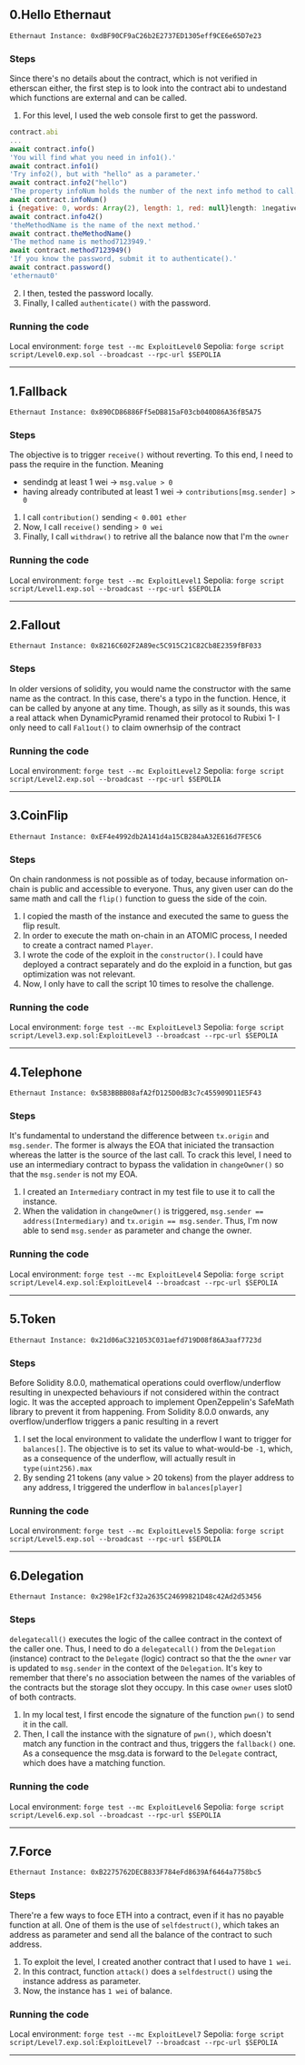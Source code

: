 ## 0.Hello Ethernaut

`Ethernaut Instance: 0xdBF90CF9aC26b2E2737ED1305eff9CE6e65D7e23`

### Steps
Since there's no details about the contract, which is not verified in etherscan either, the first step is to look into the contract abi to undestand which functions are external and can be called.
1. For this level, I used the web console first to get the password.
```javascript
contract.abi
...
await contract.info()
'You will find what you need in info1().'
await contract.info1()
'Try info2(), but with "hello" as a parameter.'
await contract.info2("hello")
'The property infoNum holds the number of the next info method to call.'
await contract.infoNum()
i {negative: 0, words: Array(2), length: 1, red: null}length: 1negative: 0red: nullwords: Array(2)0: 42length: 2[[Prototype]]: Array(0)[[Prototype]]: Object
await contract.info42()
'theMethodName is the name of the next method.'
await contract.theMethodName()
'The method name is method7123949.'
await contract.method7123949()
'If you know the password, submit it to authenticate().'
await contract.password()
'ethernaut0'
```
2. I then, tested the password locally. 
3. Finally, I called `authenticate()` with the password. 

### Running the code

Local environment: `forge test --mc ExploitLevel0`
Sepolia: `forge script script/Level0.exp.sol --broadcast --rpc-url $SEPOLIA`

---------------------------------

## 1.Fallback

`Ethernaut Instance: 0x890CD86886Ff5eDB815aF03cb040D86A36fB5A75`

### Steps
The objective is to trigger `receive()` without reverting. To this end, I need to pass the require in the function. Meaning
- sendindg at least 1 wei -> `msg.value > 0`
- having already contributed at least 1 wei -> `contributions[msg.sender] > 0`
1. I call `contribution()` sending `< 0.001 ether`
2. Now, I call `receive()` sending `> 0 wei`
3. Finally, I call `withdraw()` to retrive all the balance now that I'm the `owner`

### Running the code

Local environment: `forge test --mc ExploitLevel1`
Sepolia: `forge script script/Level1.exp.sol --broadcast --rpc-url $SEPOLIA`

---------------------------------

## 2.Fallout

`Ethernaut Instance: 0x8216C602F2A89ec5C915C21C82Cb8E2359fBF033`

### Steps
In older versions of solidity, you would name the constructor with the same name as the contract. In this case, there's a typo in the function. Hence, it can be called by anyone at any time. Though, as silly as it sounds, this was a real attack when DynamicPyramid renamed their protocol to Rubixi
1- I only need to call `Fal1out()` to claim ownerhsip of the contract

### Running the code

Local environment: `forge test --mc ExploitLevel2`
Sepolia: `forge script script/Level2.exp.sol --broadcast --rpc-url $SEPOLIA`

---------------------------------

## 3.CoinFlip

`Ethernaut Instance: 0xEF4e4992db2A141d4a15CB284aA32E616d7FE5C6`

### Steps
On chain randonmess is not possible as of today, because information on-chain is public and accessible to everyone. Thus, any given user can do the same math and call the `flip()` function to guess the side of the coin.
1. I copied the masth of the instance and executed the same to guess the flip result.
2. In order to execute the math on-chain in an ATOMIC process, I needed to create a contract named `Player`.
3. I wrote the code of the exploit in the `constructor()`. I could have deployed a contract separately and do the exploid in a function, but gas optimization was not relevant.
4. Now, I only have to call the script 10 times to resolve the challenge.

### Running the code

Local environment: `forge test --mc ExploitLevel3`
Sepolia: `forge script script/Level3.exp.sol:ExploitLevel3 --broadcast --rpc-url $SEPOLIA`

---------------------------------

## 4.Telephone

`Ethernaut Instance: 0x5B3BBBB08afA2fD125D0dB3c7c455909D11E5F43`

### Steps
It's fundamental to understand the difference between `tx.origin` and `msg.sender`. The former is always the EOA that iniciated the transaction whereas the latter is the source of the last call. To crack this level, I need to use an intermediary contract to bypass the validation in `changeOwner()` so that the `msg.sender` is not my EOA.
1. I created an `Intermediary` contract in my test file to use it to call the instance.
2. When the validation in `changeOwner()` is triggered, `msg.sender == address(Intermediary)` and `tx.origin == msg.sender`. Thus, I'm now able to send `msg.sender` as parameter and change the owner.

### Running the code

Local environment: `forge test --mc ExploitLevel4`
Sepolia: `forge script script/Level4.exp.sol:ExploitLevel4 --broadcast --rpc-url $SEPOLIA`

---------------------------------

## 5.Token

`Ethernaut Instance: 0x21d06aC321053C031aefd719D08f86A3aaf7723d`

### Steps
Before Solidity 8.0.0, mathematical operations could overflow/underflow resulting in unexpected behaviours if not considered within the contract logic. It was the accepted approach to implement OpenZeppelin's SafeMath library to prevent it from happening. From Solidity 8.0.0 onwards, any overflow/underflow triggers a panic resulting in a revert
1. I set the local environment to validate the underflow I want to trigger for `balances[]`. The objective is to set its value to what-would-be `-1`, which, as a consequence of the underflow, will actually result in `type(uint256).max`
2. By sending 21 tokens (any value > 20 tokens) from the player address to any address, I triggered the underflow in `balances[player]`

### Running the code

Local environment: `forge test --mc ExploitLevel5`
Sepolia: `forge script script/Level5.exp.sol --broadcast --rpc-url $SEPOLIA`

---------------------------------

## 6.Delegation

`Ethernaut Instance: 0x298e1F2cf32a2635C24699821D48c42Ad2d53456`

### Steps
`delegatecall()` executes the logic of the callee contract in the context of the caller one. Thus, I need to do a `delegatecall()` from the `Delegation` (instance) contract to the `Delegate` (logic) contract so that the the `owner` var is updated to `msg.sender` in the context of the `Delegation`. It's key to remember that there's no association between the names of the variables of the contracts but the storage slot they occupy. In this case `owner` uses slot0 of both contracts.
1. In my local test, I first encode the signature of the function `pwn()` to send it in the call.
2. Then, I call the instance with the signature of `pwn()`, which doesn't match any function in the contract and thus, triggers the `fallback()` one. As a consequence the msg.data is forward to the `Delegate` contract, which does have a matching function.

### Running the code

Local environment: `forge test --mc ExploitLevel6`
Sepolia: `forge script script/Level6.exp.sol --broadcast --rpc-url $SEPOLIA`

---------------------------------

## 7.Force

`Ethernaut Instance: 0xB2275762DECB833F784eFd8639Af6464a7758bc5`

### Steps
There're a few ways to foce ETH into a contract, even if it has no payable function at all. One of them is the use of `selfdestruct()`, which takes an address as parameter and send all the balance of the contract to such address.
1. To exploit the level, I created another contract that I used to have `1 wei`.
2. In this contract, function `attack()` does a `selfdestruct()` using the instance address as parameter.
3. Now, the instance has `1 wei` of balance.

### Running the code

Local environment: `forge test --mc ExploitLevel7`
Sepolia: `forge script script/Level7.exp.sol:ExploitLevel7 --broadcast --rpc-url $SEPOLIA`

---------------------------------